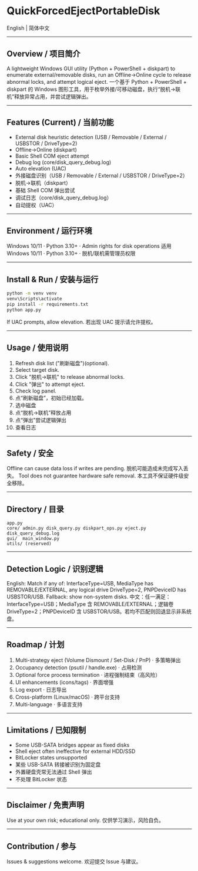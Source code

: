 # QuickForcedEjectPortableDisk

English | 简体中文

---
## Overview / 项目简介
A lightweight Windows GUI utility (Python + PowerShell + diskpart) to enumerate external/removable disks, run an Offline→Online cycle to release abnormal locks, and attempt logical eject.
一个基于 Python + PowerShell + diskpart 的 Windows 图形工具，用于枚举外接/可移动磁盘，执行“脱机→联机”释放异常占用，并尝试逻辑弹出。

---
## Features (Current) / 当前功能
- External disk heuristic detection (USB / Removable / External / USBSTOR / DriveType=2)
- Offline→Online (diskpart)
- Basic Shell COM eject attempt
- Debug log (core/disk_query_debug.log)
- Auto elevation (UAC)
- 外接磁盘识别（USB / Removable / External / USBSTOR / DriveType=2）
- 脱机→联机（diskpart）
- 基础 Shell COM 弹出尝试
- 调试日志（core/disk_query_debug.log）
- 自动提权（UAC）

---
## Environment / 运行环境
Windows 10/11 · Python 3.10+ · Admin rights for disk operations
适用 Windows 10/11 · Python 3.10+ · 脱机/联机需管理员权限

---
## Install & Run / 安装与运行
```bash
python -m venv venv
venv\Scripts\activate
pip install -r requirements.txt
python app.py
```
If UAC prompts, allow elevation.
若出现 UAC 提示请允许提权。

---
## Usage / 使用说明
1. Refresh disk list ("刷新磁盘")(optional).
2. Select target disk.
3. Click "脱机->联机" to release abnormal locks.
4. Click "弹出" to attempt eject.
5. Check log panel.
1. 点“刷新磁盘”，初始已经加载。
2. 选中磁盘
3. 点“脱机->联机”释放占用
4. 点“弹出”尝试逻辑弹出
5. 查看日志

---
## Safety / 安全
Offline can cause data loss if writes are pending.
脱机可能造成未完成写入丢失。
Tool does not guarantee hardware safe removal.
本工具不保证硬件级安全移除。

---
## Directory / 目录
```
app.py
core/ admin.py disk_query.py diskpart_ops.py eject.py disk_query_debug.log
gui/  main_window.py
utils/ (reserved)
```

---
## Detection Logic / 识别逻辑
English: Match if any of: InterfaceType=USB, MediaType has REMOVABLE/EXTERNAL, any logical drive DriveType=2, PNPDeviceID has USBSTOR/USB. Fallback: show non-system disks.
中文：任一满足：InterfaceType=USB；MediaType 含 REMOVABLE/EXTERNAL；逻辑卷 DriveType=2；PNPDeviceID 含 USBSTOR/USB。若均不匹配则回退显示非系统盘。

---
## Roadmap / 计划
1. Multi-strategy eject (Volume Dismount / Set-Disk / PnP) · 多策略弹出
2. Occupancy detection (psutil / handle.exe) · 占用检测
3. Optional force process termination · 进程强制结束（高风险）
4. UI enhancements (icons/tags) · 界面增强
5. Log export · 日志导出
6. Cross-platform (Linux/macOS) · 跨平台支持
7. Multi-language · 多语言支持

---
## Limitations / 已知限制
- Some USB-SATA bridges appear as fixed disks
- Shell eject often ineffective for external HDD/SSD
- BitLocker states unsupported
- 某些 USB-SATA 转接被识别为固定盘
- 外置硬盘壳常无法通过 Shell 弹出
- 不处理 BitLocker 状态

---
## Disclaimer / 免责声明
Use at your own risk; educational only.
仅供学习演示，风险自负。

---
## Contribution / 参与
Issues & suggestions welcome.
欢迎提交 Issue 与建议。
